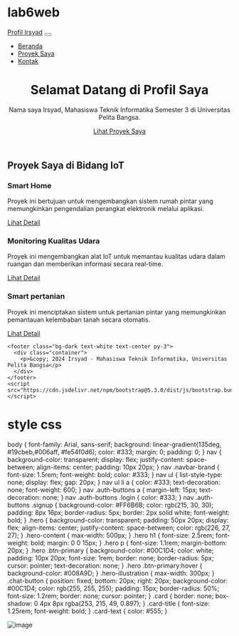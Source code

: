 # lab6web

<!DOCTYPE html>
<html lang="id">
<head>
    <meta charset="UTF-8">
    <meta http-equiv="X-UA-Compatible" content="IE=edge">
    <meta name="viewport" content="width=device-width, initial-scale=1.0">
    <title>Profil Irsyad - Mahasiswa Teknik Informatika</title>
    <link href="https://cdn.jsdelivr.net/npm/bootstrap@5.3.0/dist/css/bootstrap.min.css" rel="stylesheet">
    <link rel="stylesheet" href="style.css">
</head>
<body>
    <nav class="navbar navbar-expand-lg navbar-dark bg-primary">
      <div class="container-fluid">
        <a class="navbar-brand" href="#">Profil Irsyad</a>
        <button class="navbar-toggler" type="button" data-bs-toggle="collapse" data-bs-target="#navbarNav" 
          aria-controls="navbarNav" aria-expanded="false" aria-label="Toggle navigation">
          <span class="navbar-toggler-icon"></span>
        </button>
        <div class="collapse navbar-collapse" id="navbarNav">
          <ul class="navbar-nav ms-auto">
            <li class="nav-item">
              <a class="nav-link active" aria-current="page" href="#">Beranda</a>
            </li>
            <li class="nav-item">
              <a class="nav-link" href="#projects">Proyek Saya</a>
            </li>
            <li class="nav-item">
              <a class="nav-link" href="#contact">Kontak</a>
            </li>
          </ul>
        </div>
      </div>
    </nav>
    <header class="bg-light text-center py-5">
      <div class="container">
        <h1 class="display-4">Selamat Datang di Profil Saya</h1>
        <p class="lead">Nama saya Irsyad, Mahasiswa Teknik Informatika Semester 3 di Universitas Pelita Bangsa.</p>
        <a href="#projects" class="btn btn-primary btn-lg">Lihat Proyek Saya</a>
      </div>
    </header>
<main id="projects" class="container my-5">
    <h2 class="text-center mb-4">Proyek Saya di Bidang IoT</h2>
    <div class="row">
      <div class="col-md-4">
        <div class="card h-100">
          <div class="card-body">
            <h3 class="card-title">Smart Home</h3>
            <p class="card-text">Proyek ini bertujuan untuk mengembangkan sistem rumah pintar yang memungkinkan pengendalian perangkat elektronik melalui aplikasi.</p>
            <a href="#" class="btn btn-secondary">Lihat Detail</a>
          </div>
        </div>
      </div>
      <div class="col-md-4">
        <div class="card h-100">
          <div class="card-body">
            <h3 class="card-title">Monitoring Kualitas Udara</h3>
            <p class="card-text">Proyek ini mengembangkan alat IoT untuk memantau kualitas udara dalam ruangan dan memberikan informasi secara real-time.</p>
            <a href="#" class="btn btn-secondary">Lihat Detail</a>
          </div>
        </div>
      </div>
      <div class="col-md-4">
        <div class="card h-100">
          <div class="card-body">
            <h3 class="card-title">Smart pertanian</h3>
            <p class="card-text">Proyek ini menciptakan sistem untuk pertanian pintar yang memungkinkan pemantauan kelembaban tanah secara otomatis.</p>
            <a href="#" class="btn btn-secondary">Lihat Detail</a>
          </div>
        </div>
      </div>
    </div>
  </main>
    
    <footer class="bg-dark text-white text-center py-3">
      <div class="container">
        <p>&copy; 2024 Irsyad - Mahasiswa Teknik Informatika, Universitas Pelita Bangsa</p>
      </div>
    </footer>
    <script src="https://cdn.jsdelivr.net/npm/bootstrap@5.3.0/dist/js/bootstrap.bundle.min.js"></script>
</body>
</html>






# style css

body {
    font-family: Arial, sans-serif;
    background: linear-gradient(135deg,  #19cbeb,#006aff, #fe54f0d6);
    color: #333;
    margin: 0;
    padding: 0;
}
nav {
    background-color: transparent;
    display: flex;
    justify-content: space-between;
    align-items: center;
    padding: 10px 20px;
}
nav .navbar-brand {
    font-size: 1.5rem;
    font-weight: bold;
    color: #333;
}
nav ul {
    list-style-type: none;
    display: flex;
    gap: 20px;
}
nav ul li a {
    color: #333;
    text-decoration: none;
    font-weight: 600;
}
nav .auth-buttons a {
    margin-left: 15px;
    text-decoration: none;
}
nav .auth-buttons .login {
    color: #333;
}
nav .auth-buttons .signup {
    background-color: #FF6B6B;
    color: rgb(215, 30, 30);
    padding: 8px 16px;
    border-radius: 5px;
    border: 2px solid white;
    font-weight: bold;
}
.hero {
    background-color: transparent;
    padding: 50px 20px;
    display: flex;
    align-items: center;
    justify-content: space-between;
    color: rgb(226, 27, 27);
}
.hero-content {
    max-width: 500px;
}
.hero h1 {
    font-size: 2.5rem;
    font-weight: bold;
    margin: 0 0 15px;
}
.hero p {
    font-size: 1.1rem;
    margin-bottom: 20px;
}
.hero .btn-primary {
    background-color: #00C1D4;
    color: white;
    padding: 10px 20px;
    font-size: 1rem;
    border: none;
    border-radius: 5px;
    cursor: pointer;
    text-decoration: none;
}
.hero .btn-primary:hover {
    background-color: #008A9D;
}
.hero-illustration {
    max-width: 300px;
}
.chat-button {
    position: fixed;
    bottom: 20px;
    right: 20px;
    background-color: #00C1D4;
    color: rgb(255, 255, 255);
    padding: 15px;
    border-radius: 50%;
    font-size: 1.2rem;
    border: none;
    cursor: pointer;
}
.card {
    border: none;
    box-shadow: 0 4px 8px rgba(253, 215, 49, 0.897);
}
.card-title {
    font-size: 1.25rem;
    font-weight: bold;
}
.card-text {
    color: #555;
}

![image](https://github.com/user-attachments/assets/21628f3b-c636-4a8e-aca0-134e24549010)


